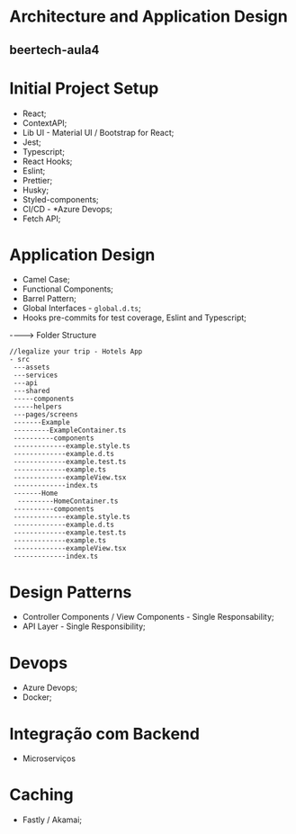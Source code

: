 # Architecture and Application Design

## beertech-aula4


# Initial Project Setup

- React;
- ContextAPI;
- Lib UI - Material UI / Bootstrap for React;
- Jest;
- Typescript;
- React Hooks;
- Eslint;
- Prettier;
- Husky;
- Styled-components;
- CI/CD - *Azure Devops;
- Fetch API;

# Application Design

- Camel Case;
- Functional Components;
- Barrel Pattern;
- Global Interfaces - `global.d.ts`;
- Hooks pre-commits for test coverage, Eslint and Typescript;

----> Folder Structure
```
//legalize your trip - Hotels App
- src
 ---assets
 ---services
 ---api
 ---shared
 -----components
 -----helpers
 ---pages/screens
 -------Example
 ---------ExampleContainer.ts
 ----------components
 -------------example.style.ts
 -------------example.d.ts
 -------------example.test.ts
 -------------example.ts
 -------------exampleView.tsx
 -------------index.ts 
 -------Home
  ---------HomeContainer.ts
 ----------components
 -------------example.style.ts
 -------------example.d.ts
 -------------example.test.ts
 -------------example.ts
 -------------exampleView.tsx
 -------------index.ts
```

# Design Patterns

- Controller Components / View Components - Single Responsability;
- API Layer - Single Responsibility;


# Devops

- Azure Devops;
- Docker;

# Integração com Backend

- Microserviços


# Caching
- Fastly / Akamai;
